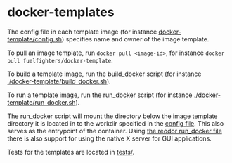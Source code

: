 # docker-templates

The config file in each template image (for instance [docker-template/config.sh](docker-template/config.sh)) specifies name and owner of the image template.

To pull an image template, run `docker pull <image-id>`, for instance `docker pull fuelfighters/docker-template`.

To build a template image, run the build_docker script (for instance [./docker-template/build_docker.sh](docker-template/build_docker.sh)).

To run a template image, run the run_docker script (for instance [./docker-template/run_docker.sh](docker-template/run_docker.sh)).

The run_docker script will mount the directory below the image template directory it is located in to the workdir specified in the [config file](docker-template/config.sh).
This also serves as the entrypoint of the container.
Using [the reodor run_docker file](reodor-environment/run_docker.sh) there is also support for using the native X server for GUI applications.

Tests for the templates are located in [tests/](tests).
